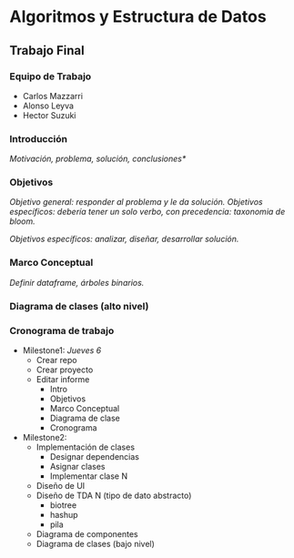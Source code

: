 Algoritmos y Estructura de Datos
================================

Trabajo Final
-------------

### Equipo de Trabajo
* Carlos Mazzarri
* Alonso Leyva
* Hector Suzuki

### Introducción

_Motivación, problema, solución, conclusiones*_

### Objetivos

_Objetivo general: responder al problema y le da solución._
_Objetivos específicos: debería tener un solo verbo, con precedencia: taxonomia de bloom._

_Objetivos específicos: analizar, diseñar, desarrollar solución._

### Marco Conceptual

_Definir dataframe, árboles binarios._

### Diagrama de clases (alto nivel)



### Cronograma de trabajo

- Milestone1:     *Jueves 6*
  - Crear repo
  - Crear proyecto
  - Editar informe
    - Intro
    - Objetivos
    - Marco Conceptual
    - Diagrama de clase
    - Cronograma
- Milestone2:
  - Implementación de clases
    - Designar dependencias
    - Asignar clases
    - Implementar clase N
  - Diseño de UI
  - Diseño de TDA N (tipo de dato abstracto)
    - biotree
    - hashup
    - pila
  - Diagrama de componentes
  - Diagrama de clases (bajo nivel)
